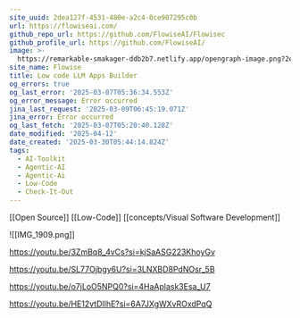 ```yaml
---
site_uuid: 2dea127f-4531-480e-a2c4-0ce907295c0b
url: https://flowiseai.com/
github_repo_url: https://github.com/FlowiseAI/Flowisec
github_profile_url: https://github.com/FlowiseAI/
image: >-
  https://remarkable-smakager-ddb2b7.netlify.app/opengraph-image.png?2eca201df198027c
site_name: Flowise
title: Low code LLM Apps Builder
og_errors: true
og_last_error: '2025-03-07T05:36:34.553Z'
og_error_message: Error occurred
jina_last_request: '2025-03-09T06:45:19.071Z'
jina_error: Error occurred
og_last_fetch: '2025-03-07T05:20:40.128Z'
date_modified: '2025-04-12'
date_created: '2025-03-30T05:44:14.824Z'
tags:
  - AI-Toolkit
  - Agentic-AI
  - Agentic-Ai
  - Low-Code
  - Check-It-Out
---
```





















































































































[[Open Source]] [[Low-Code]] [[concepts/Visual Software Development]]

![[IMG_1909.png]]

https://youtu.be/3ZmBq8_4vCs?si=kjSaASG223KhoyGv

https://youtu.be/SL77Ojbgy6U?si=3LNXBD8PdNOsr_5B

https://youtu.be/o7jLoO5NPQ0?si=4HaAplask3Esa_U7

https://youtu.be/HE12vtDIlhE?si=6A7JXgWXvROxdPqQ
